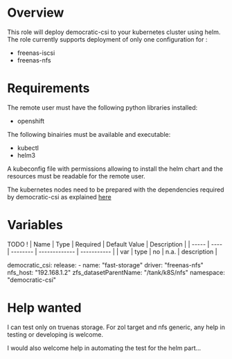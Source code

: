 # Overview
This role will deploy democratic-csi to your kubernetes cluster using helm.
The role currently supports deployment of only one configuration for :
- freenas-iscsi
- freenas-nfs

# Requirements
The remote user must have the following python libraries installed:
- openshift

The following binairies must be available and executable:
- kubectl
- helm3

A kubeconfig file with permissions allowing to install the helm chart and the resources must be readable for the remote user.

The kubernetes nodes need to be prepared with the dependencies required by democratic-csi as explained [here](https://github.com/democratic-csi/democratic-csi#node-prep)

# Variables

TODO !
| Name  | Type | Required | Default Value | Description |
| ----- | ---- | -------- | ------------- | ----------- |
| var | type | no | n.a. | description |

democratic_csi:
  release:
    - name: "fast-storage"
      driver: "freenas-nfs"
      nfs_host: "192.168.1.2"
      zfs_datasetParentName: "/tank/k8S/nfs"
      namespace: "democratic-csi"

# Help wanted

I can test only on truenas storage. For zol target and nfs generic, any help in testing or developing is welcome.

I would also welcome help in automating the test for the helm part...
